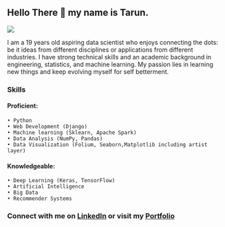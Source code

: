 ## Hello There 👋 my name is Tarun.

<img src="https://media.giphy.com/media/f3iwJFOVOwuy7K6FFw/giphy.gif">

I am a 19 years old aspiring data scientist who enjoys connecting the dots: be it ideas from different disciplines or applications from different industries. 
I have strong technical skills and an academic background in engineering, statistics, and machine learning. 
My passion lies in learning new things and keep evolving myself for self betterment.

### Skills 
#### Proficient: ​ 
    • Python
    • Web Development (Django)
    • Machine learning (Sklearn, Apache Spark) 
    • Data Analysis (NumPy, Pandas)
    • Data Visualization (Folium, Seaborn,Matplotlib including artist layer)
    
#### Knowledgeable: ​ 
    • Deep Learning (Keras, TensorFlow)
    • Artificial Intelligence
    • Big Data
    • Recommender Systems
### Connect with me on <a href="https://www.linkedin.com/in/kambojtarun">LinkedIn</a> or visit my <a href="https://kambojtarun.pythonanywhere.com/">Portfolio</a>
